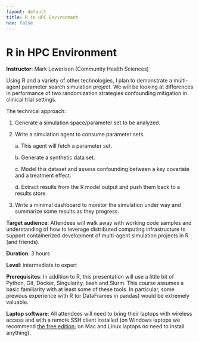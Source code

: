 ```yaml
---
layout: default
title: R in HPC Environment
nav: false
---
```


# R in HPC Environment

**Instructor**: Mark Lowerison (Community Health Sciences)

Using R and a variety of other technologies, I plan to demonstrate a multi-agent parameter search simulation project. We will be looking at differences in performance of two randomization strategies confounding mitigation in clinical trial settings.

The technical approach: 

1. Generate a simulation space/parameter set to be analyzed.
2. Write a simulation agent to consume parameter sets.

	a. This agent will fetch a parameter set.
	
	b. Generate a synthetic data set.
	
	c. Model this dataset and assess confounding between a key covariate and a treatment effect.
	
	d. Extract results from the R model output and push them back to a results store.
	
3. Write a minimal dashboard to monitor the simulation under way and summarize some results as they progress.
 

**Target audience**: Attendees will walk away with working code samples and understanding of how to leverage distributed computing infrastructure to support containerized development of multi-agent simulation projects in R (and friends).

<!-- **Course plan**: -->

**Duration**: 3 hours

**Level**: intermediate to expert

**Prerequisites**: In addition to R, this presentation will use a little bit of Python, Git, Docker, Singularity, bash and Slurm. This course assumes a basic familiarity with at least some of these tools. In particular, some previous experience with R (or DataFrames in pandas) would be extremely valuable.

**Laptop software**: All attendees will need to bring their laptops with wireless access and with a
remote SSH client installed (on Windows laptops we recommend <a
href="https://mobaxterm.mobatek.net/download.html" target="_blank">the free edition</a>; on Mac and Linux
laptops no need to install anything).
